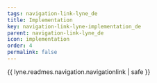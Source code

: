 ```yaml
---
tags: navigation-link-lyne_de
title: Implementation
key: navigation-link-lyne-implementation_de
parent: navigation-link-lyne_de
icon: implementation
order: 4
permalink: false  
---
```

{{ lyne.readmes.navigation.navigationlink | safe }}


